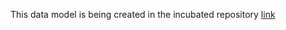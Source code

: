 This data model is being created in the incubated repository [link](https://github.com/smart-data-models/incubated/tree/master/BuildingType)
